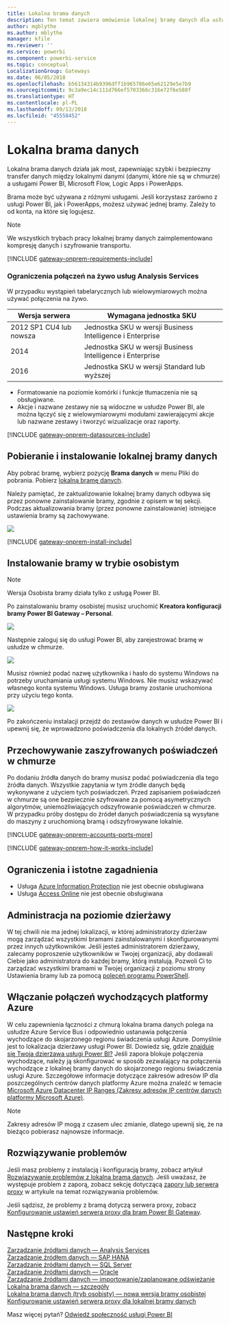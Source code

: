 ```yaml
---
title: Lokalna brama danych
description: Ten temat zawiera omówienie lokalnej bramy danych dla usługi Power BI. Brama ta umożliwia korzystanie ze źródeł danych obsługujących zapytania bezpośrednie. Można jej również używać do odświeżania zestawów danych w chmurze za pomocą danych lokalnych.
author: mgblythe
ms.author: mblythe
manager: kfile
ms.reviewer: ''
ms.service: powerbi
ms.component: powerbi-service
ms.topic: conceptual
LocalizationGroup: Gateways
ms.date: 06/05/2018
ms.openlocfilehash: b56134314b9396dff1b965786e65e62129e5e7b9
ms.sourcegitcommit: 9c3a9ec14c111d766ef5703366c316e72f6e588f
ms.translationtype: HT
ms.contentlocale: pl-PL
ms.lasthandoff: 09/13/2018
ms.locfileid: "45558452"
---
```

# <a name="on-premises-data-gateway"></a>Lokalna brama danych

Lokalna brama danych działa jak most, zapewniając szybki i bezpieczny transfer danych między lokalnymi danymi (danymi, które nie są w chmurze) a usługami Power BI, Microsoft Flow, Logic Apps i PowerApps.

Brama może być używana z różnymi usługami. Jeśli korzystasz zarówno z usługi Power BI, jak i PowerApps, możesz używać jednej bramy. Zależy to od konta, na które się logujesz.

> [!NOTE]
> We wszystkich trybach pracy lokalnej bramy danych zaimplementowano kompresję danych i szyfrowanie transportu.

<!-- Shared Requirements Include -->
[!INCLUDE [gateway-onprem-requirements-include](./includes/gateway-onprem-requirements-include.md)]

### <a name="limitations-of-analysis-services-live-connections"></a>Ograniczenia połączeń na żywo usług Analysis Services

W przypadku wystąpień tabelarycznych lub wielowymiarowych można używać połączenia na żywo.

| **Wersja serwera** | **Wymagana jednostka SKU** |
| --- | --- |
| 2012 SP1 CU4 lub nowsza |Jednostka SKU w wersji Business Intelligence i Enterprise |
| 2014 |Jednostka SKU w wersji Business Intelligence i Enterprise |
| 2016 |Jednostka SKU w wersji Standard lub wyższej |

* Formatowanie na poziomie komórki i funkcje tłumaczenia nie są obsługiwane.
* Akcje i nazwane zestawy nie są widoczne w usłudze Power BI, ale można łączyć się z wielowymiarowymi modułami zawierającymi akcje lub nazwane zestawy i tworzyć wizualizacje oraz raporty.

<!-- Shared Install steps Include -->
[!INCLUDE [gateway-onprem-datasources-include](./includes/gateway-onprem-datasources-include.md)]

## <a name="download-and-install-the-on-premises-data-gateway"></a>Pobieranie i instalowanie lokalnej bramy danych

Aby pobrać bramę, wybierz pozycję **Brama danych** w menu Pliki do pobrania. Pobierz [lokalną bramę danych](http://go.microsoft.com/fwlink/?LinkID=820925). 

Należy pamiętać, że zaktualizowanie lokalnej bramy danych odbywa się przez ponowne zainstalowanie bramy, zgodnie z opisem w tej sekcji. Podczas aktualizowania bramy (przez ponowne zainstalowanie) istniejące ustawienia bramy są zachowywane.

![](media/service-gateway-onprem/powerbi-download-data-gateway.png)

<!-- Shared Install steps Include -->
[!INCLUDE [gateway-onprem-install-include](./includes/gateway-onprem-install-include.md)]

## <a name="install-the-gateway-in-personal-mode"></a>Instalowanie bramy w trybie osobistym

> [!NOTE]
> Wersja Osobista bramy działa tylko z usługą Power BI.

Po zainstalowaniu bramy osobistej musisz uruchomić **Kreatora konfiguracji bramy Power BI Gateway – Personal**.

![](media/service-gateway-onprem/personal-gateway-launch-configuration.png)

Następnie zaloguj się do usługi Power BI, aby zarejestrować bramę w usłudze w chmurze.

![](media/service-gateway-onprem/personal-gateway-signin.png)

Musisz również podać nazwę użytkownika i hasło do systemu Windows na potrzeby uruchamiania usługi systemu Windows. Nie musisz wskazywać własnego konta systemu Windows. Usługa bramy zostanie uruchomiona przy użyciu tego konta.

![](media/service-gateway-onprem/personal-gateway-windows-service.png)

Po zakończeniu instalacji przejdź do zestawów danych w usłudze Power BI i upewnij się, że wprowadzono poświadczenia dla lokalnych źródeł danych.

<a name="credentials"></a>

## <a name="storing-encrypted-credentials-in-the-cloud"></a>Przechowywanie zaszyfrowanych poświadczeń w chmurze

Po dodaniu źródła danych do bramy musisz podać poświadczenia dla tego źródła danych. Wszystkie zapytania w tym źródle danych będą wykonywane z użyciem tych poświadczeń. Przed zapisaniem poświadczeń w chmurze są one bezpiecznie szyfrowane za pomocą asymetrycznych algorytmów, uniemożliwiających odszyfrowanie poświadczeń w chmurze. W przypadku próby dostępu do źródeł danych poświadczenia są wysyłane do maszyny z uruchomioną bramą i odszyfrowywane lokalnie.

<!-- Account and Port information -->
[!INCLUDE [gateway-onprem-accounts-ports-more](./includes/gateway-onprem-accounts-ports-more.md)]

<!-- How the gateway works -->
[!INCLUDE [gateway-onprem-how-it-works-include](./includes/gateway-onprem-how-it-works-include.md)]

## <a name="limitations-and-considerations"></a>Ograniczenia i istotne zagadnienia

* Usługa [Azure Information Protection](https://docs.microsoft.com/microsoft-365/enterprise/protect-files-with-aip
) nie jest obecnie obsługiwana
* Usługa [Access Online](https://products.office.com/en-us/access) nie jest obecnie obsługiwana

## <a name="tenant-level-administration"></a>Administracja na poziomie dzierżawy

W tej chwili nie ma jednej lokalizacji, w której administratorzy dzierżaw mogą zarządzać wszystkimi bramami zainstalowanymi i skonfigurowanymi przez innych użytkowników.  Jeśli jesteś administratorem dzierżawy, zalecamy poproszenie użytkowników w Twojej organizacji, aby dodawali Ciebie jako administratora do każdej bramy, którą instalują. Pozwoli Ci to zarządzać wszystkimi bramami w Twojej organizacji z poziomu strony Ustawienia bramy lub za pomocą [poleceń programu PowerShell](https://docs.microsoft.com/power-bi/service-gateway-high-availability-clusters#powershell-support-for-gateway-clusters). 

## <a name="enabling-outbound-azure-connections"></a>Włączanie połączeń wychodzących platformy Azure

W celu zapewnienia łączności z chmurą lokalna brama danych polega na usłudze Azure Service Bus i odpowiednio ustanawia połączenia wychodzące do skojarzonego regionu świadczenia usługi Azure. Domyślnie jest to lokalizacja dzierżawy usługi Power BI. Dowiedz się, gdzie [znajduje się Twoja dzierżawa usługi Power BI?](https://powerbi.microsoft.com/en-us/documentation/powerbi-admin-where-is-my-tenant-located/)
Jeśli zapora blokuje połączenia wychodzące, należy ją skonfigurować w sposób zezwalający na połączenia wychodzące z lokalnej bramy danych do skojarzonego regionu świadczenia usługi Azure. Szczegółowe informacje dotyczące zakresów adresów IP dla poszczególnych centrów danych platformy Azure można znaleźć w temacie [Microsoft Azure Datacenter IP Ranges (Zakresy adresów IP centrów danych platformy Microsoft Azure)](https://www.microsoft.com/en-us/download/details.aspx?id=41653).
> [!NOTE]
> Zakresy adresów IP mogą z czasem ulec zmianie, dlatego upewnij się, że na bieżąco pobierasz najnowsze informacje. 

## <a name="troubleshooting"></a>Rozwiązywanie problemów

Jeśli masz problemy z instalacją i konfiguracją bramy, zobacz artykuł [Rozwiązywanie problemów z lokalną bramą danych](service-gateway-onprem-tshoot.md). Jeśli uważasz, że występuje problem z zaporą, zobacz sekcję dotyczącą [zapory lub serwera proxy](service-gateway-onprem-tshoot.md#firewall-or-proxy) w artykule na temat rozwiązywania problemów.

Jeśli sądzisz, że problemy z bramą dotyczą serwera proxy, zobacz [Konfigurowanie ustawień serwera proxy dla bram Power BI Gateway](service-gateway-proxy.md).

## <a name="next-steps"></a>Następne kroki

[Zarządzanie źródłami danych — Analysis Services](service-gateway-enterprise-manage-ssas.md)  
[Zarządzanie źródłem danych — SAP HANA](service-gateway-enterprise-manage-sap.md)  
[Zarządzanie źródłami danych — SQL Server](service-gateway-enterprise-manage-sql.md)  
[Zarządzanie źródłami danych — Oracle](service-gateway-onprem-manage-oracle.md)  
[Zarządzanie źródłami danych — importowanie/zaplanowane odświeżanie](service-gateway-enterprise-manage-scheduled-refresh.md)  
[Lokalna brama danych — szczegóły](service-gateway-onprem-indepth.md)  
[Lokalna brama danych (tryb osobisty) — nowa wersja bramy osobistej](service-gateway-personal-mode.md)
[Konfigurowanie ustawień serwera proxy dla lokalnej bramy danych](service-gateway-proxy.md)  

Masz więcej pytań? [Odwiedź społeczność usługi Power BI](http://community.powerbi.com/)